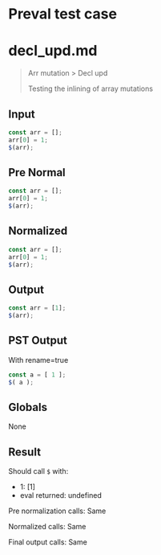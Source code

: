 # Preval test case

# decl_upd.md

> Arr mutation > Decl upd
>
> Testing the inlining of array mutations

## Input

`````js filename=intro
const arr = [];
arr[0] = 1;
$(arr);
`````

## Pre Normal


`````js filename=intro
const arr = [];
arr[0] = 1;
$(arr);
`````

## Normalized


`````js filename=intro
const arr = [];
arr[0] = 1;
$(arr);
`````

## Output


`````js filename=intro
const arr = [1];
$(arr);
`````

## PST Output

With rename=true

`````js filename=intro
const a = [ 1 ];
$( a );
`````

## Globals

None

## Result

Should call `$` with:
 - 1: [1]
 - eval returned: undefined

Pre normalization calls: Same

Normalized calls: Same

Final output calls: Same
